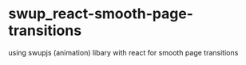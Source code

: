 # swup_react-smooth-page-transitions
using swupjs (animation) libary with react for smooth page transitions
